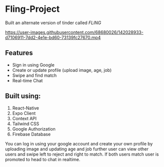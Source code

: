 # Fling-Project  
Built an alternate version of tinder called  *FLING*  


https://user-images.githubusercontent.com/68680026/142028933-d7106911-7dd2-4e1e-bd60-73139fc27670.mp4


## Features  
- Sign in using Google  
- Create or update profile  (upload image, age, job)
- Swipe and find match
- Real-time Chat

## Built using:
1. React-Native  
2. Expo Client  
3. Context API  
4. Tailwind CSS  
5. Google Authorization  
6. Firebase Database  

You can log in using your google account and create your own profile by uploading image and updating age and job further user can view other users and swipe left to reject and right to match.
If both users match user is promoted to head to chat in realtime.


